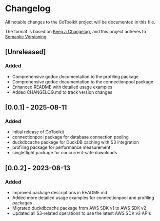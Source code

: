 # Changelog

All notable changes to the GoToolkit project will be documented in this file.

The format is based on [Keep a Changelog](https://keepachangelog.com/en/1.0.0/),
and this project adheres to [Semantic Versioning](https://semver.org/spec/v2.0.0.html).

## [Unreleased]

### Added
- Comprehensive godoc documentation to the profiling package
- Comprehensive godoc documentation to the connectionpool package
- Enhanced README with detailed usage examples
- Added CHANGELOG.md to track version changes

## [0.0.1] - 2025-08-11

### Added
- Initial release of GoToolkit
- connectionpool package for database connection pooling
- duckdbcache package for DuckDB caching with S3 integration
- profiling package for performance measurement
- singleflight package for concurrent-safe downloads

## [0.0.2] - 2023-08-13

### Added
- Improved package descriptions in README.md
- Added more detailed usage examples for connectionpool and profiling packages
- Migrated duckdbcache package from AWS SDK v1 to AWS SDK v2
- Updated all S3-related operations to use the latest AWS SDK v2 APIs